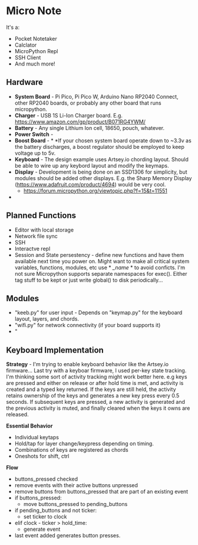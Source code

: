 # Micro Note
It's a:
* Pocket Notetaker
* Calclator
* MicroPython Repl
* SSH Client
* And much more!

## Hardware
* **System Board** - Pi Pico, Pi Pico W, Arduino Nano RP2040 Connect, other RP2040 boards, or probably any other board that runs micropython. 
* **Charger** - USB 1S Li-Ion Charger board.  E.g. https://www.amazon.com/gp/product/B071RG4YWM/
* **Battery** - Any single Lithium Ion cell, 18650, pouch, whatever. 
* **Power Switch** - 
* **Boost Board** - * *If your chosen system board operate down to ~3.3v as the battery discharges, a boost regulator should be employed to keep voltage up to 5v.
* **Keyboard** - The design example uses Artsey.io chording layout.  Should be able to wire up any keybord layout and modify the keymaps.
* **Display** - Development is being done on an SSD1306 for simplicity, but modules should be added other displays.  E.g. the Sharp Memory Display (https://www.adafruit.com/product/4694) would be very cool.
  * https://forum.micropython.org/viewtopic.php?f=15&t=11551
* 

## Planned Functions
* Editor with local storage
* Network file sync
* SSH
* Interactve repl
* Session and State persestency - define new functions and have them available next time you power on.  Might want to make all critical system variables, functions, modules, etc use * *_name* * to avoid conficts. I'm not sure Micropython supports separate namespaces for exec().  Either tag stuff to be kept or just write global() to disk periodically...

## Modules
* "keeb.py" for user input - Depends on "keymap.py" for the keyboard layout, layers, and chords.  
* "wifi.py" for network connectivity (if your board supports it)
* "

## Keyboard Implementation
**Strategy** - I'm trying to enable keyboard behavior like the Artsey.io firmware... Last try with a keyboar firmware, I used per-key state tracking.  I'm thinking some sort of activity tracking might work better here.  e.g keys are pressed and either on release or after hold time is met, and activity is created and a typed key returned.  If the keys are still held, the activity retains ownership of the keys and generates a new key press every 0.5 seconds.  If subsequent keys are pressed, a new activity is generated and the previous activity is muted, and finally cleared when the keys it owns are released. 

**Essential Behavior**
* Individual keytaps
* Hold/tap for layer change/keypress depending on timing.
* Combinations of keys are registered as chords
* Oneshots for shift, ctrl 

**Flow**
* buttons_pressed checked
* remove events with their active buttons unpressed
* remove buttons from buttons_pressed that are part of an existing event
* if buttons_pressed: 
  * move buttons_pressed to pending_buttons
* if pending_buttons and not ticker:
  * set ticker to clock
* elif clock - ticker > hold_time:
  * generate event
* last event added generates button presses.